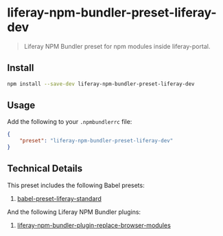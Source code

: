# liferay-npm-bundler-preset-liferay-dev

> Liferay NPM Bundler preset for npm modules inside liferay-portal.

## Install

```sh
npm install --save-dev liferay-npm-bundler-preset-liferay-dev
```

## Usage

Add the following to your `.npmbundlerrc` file:

```json
{
	"preset": "liferay-npm-bundler-preset-liferay-dev"
}
```

## Technical Details

This preset includes the following Babel presets:

1. [babel-preset-liferay-standard](https://github.com/izaera/liferay-npm-build-tools/tree/master/packages/babel-preset-liferay-standard)

And the following Liferay NPM Bundler plugins:

1. [liferay-npm-bundler-plugin-replace-browser-modules](https://github.com/izaera/liferay-npm-build-tools/tree/master/packages/liferay-npm-bundler-plugin-replace-browser-modules)
